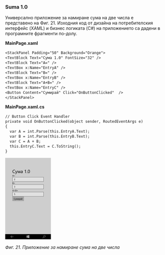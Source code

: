 ### Suma 1.0

Универсално приложение за намиране сума на две числа е представено на Фиг. 21. Изходния код от дизайна на потребителския интерфейс \(XAML\) и бизнес логиката \(C\#\) на приложението са дадени в програмните фрагменти по-долу.

**MainPage.xaml**

```
<StackPanel Padding="50" Background="Orange">
<TextBlock Text="Сума 1.0" FontSize="32" />
<TextBlock Text="A=" />
<TextBox x:Name="EntryA" />
<TextBlock Text="B=" />
<TextBox x:Name="EntryB" />
<TextBlock Text="A+B=" />
<TextBox x:Name="EntryC" />
<Button Content="Сумирай" Click="OnButtonClicked"  />
</StackPanel>
```

**MainPage.xaml.cs**

```
// Button Click Event Handler
private void OnButtonClicked(object sender, RoutedEventArgs e)
{
  var A = int.Parse(this.EntryA.Text);
  var B = int.Parse(this.EntryB.Text);
  var C = A + B;
  this.EntryC.Text = C.ToString();
}
```

![](/chapter1/21.png)

_Фиг. 21. Приложение за намиране сума на две числа_


